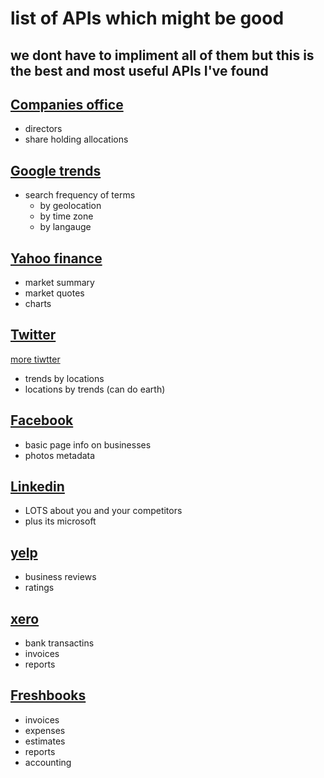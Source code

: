 # list of APIs which might be good

## we dont have to impliment all of them but this is the best and most useful APIs I've found

## [Companies office](https://api.business.govt.nz/api/)

* directors
* share holding allocations

## [Google trends](https://www.npmjs.com/package/google-trends-api)

* search frequency of terms
  * by geolocation
  * by time zone
  * by langauge

## [Yahoo finance](https://rapidapi.com/apidojo/api/yahoo-finance1)

* market summary
* market quotes
* charts

## [Twitter](https://developer.twitter.com/en/docs/trends/locations-with-trending-topics/api-reference/get-trends-available)

[more tiwtter](https://rapidapi.com/onurmatik/api/twitter-trending-topics-archive)

* trends by locations
* locations by trends (can do earth)

## [Facebook](https://developers.facebook.com/docs/graph-api/using-graph-api)

* basic page info on businesses
* photos metadata

## [Linkedin](https://docs.microsoft.com/en-au/linkedin/shared/references/v2/profile)

* LOTS about you and your competitors
* plus its microsoft

## [yelp](https://www.programmableweb.com/api/yelp-fusion)

* business reviews
* ratings

## [xero](https://www.programmableweb.com/api/xero)

* bank transactins
* invoices
* reports

## [Freshbooks](https://www.programmableweb.com/api/freshbooks)

* invoices
* expenses
* estimates
* reports
* accounting
